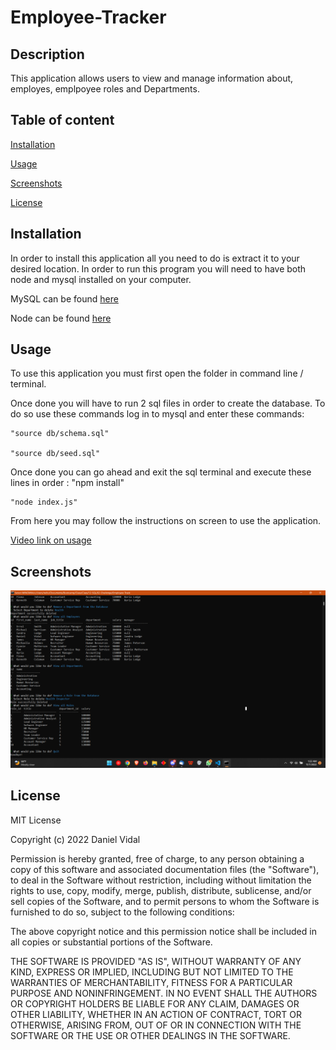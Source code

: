 # Employee-Tracker

## Description

This application allows users to view and manage information about, employes, emplpoyee roles and Departments.


## Table of content
[Installation](#installation)

[Usage](#usage)

[Screenshots](#screenshots)

[License](#license)


## Installation
In order to install this application all you need to do is extract it to your desired location. In order to run this program you will need to have both node and mysql installed on your computer.

MySQL can be found [here](https://dev.mysql.com/downloads/mysql/)

Node can be found [here](https://nodejs.org/en/download/)

## Usage

To use this application you must first open the folder in command line / terminal.

Once done you will have to run 2 sql files in order to create the database. To do so use these commands log in to mysql and enter these commands:

    "source db/schema.sql"

    "source db/seed.sql"

Once done you can go ahead and exit the sql terminal and execute these lines in order : 
    "npm install"
    
    "node index.js"

From here you may follow the instructions on screen to use the application.
 
[Video link on usage](https://drive.google.com/file/d/16GYoBZxA1c-mW2WBs-qx0UDJo3qFM5mJ/view)


## Screenshots
![Employee Tracker Screenshot](./assets/images/employee-tracker-screenshot.png)

## License
MIT License

Copyright (c) 2022 Daniel Vidal

Permission is hereby granted, free of charge, to any person obtaining a copy
of this software and associated documentation files (the "Software"), to deal
in the Software without restriction, including without limitation the rights
to use, copy, modify, merge, publish, distribute, sublicense, and/or sell
copies of the Software, and to permit persons to whom the Software is
furnished to do so, subject to the following conditions:

The above copyright notice and this permission notice shall be included in all
copies or substantial portions of the Software.

THE SOFTWARE IS PROVIDED "AS IS", WITHOUT WARRANTY OF ANY KIND, EXPRESS OR
IMPLIED, INCLUDING BUT NOT LIMITED TO THE WARRANTIES OF MERCHANTABILITY,
FITNESS FOR A PARTICULAR PURPOSE AND NONINFRINGEMENT. IN NO EVENT SHALL THE
AUTHORS OR COPYRIGHT HOLDERS BE LIABLE FOR ANY CLAIM, DAMAGES OR OTHER
LIABILITY, WHETHER IN AN ACTION OF CONTRACT, TORT OR OTHERWISE, ARISING FROM,
OUT OF OR IN CONNECTION WITH THE SOFTWARE OR THE USE OR OTHER DEALINGS IN THE
SOFTWARE.
